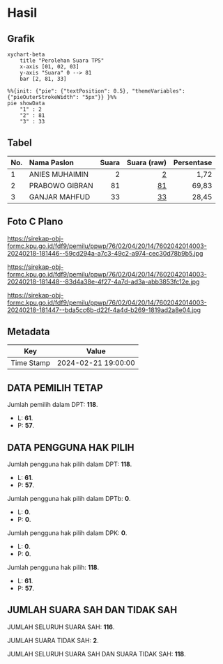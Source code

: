 # Hasil

## Grafik

```mermaid
xychart-beta
    title "Perolehan Suara TPS"
    x-axis [01, 02, 03]
    y-axis "Suara" 0 --> 81
    bar [2, 81, 33]
```

```mermaid
%%{init: {"pie": {"textPosition": 0.5}, "themeVariables": {"pieOuterStrokeWidth": "5px"}} }%%
pie showData
    "1" : 2
    "2" : 81
    "3" : 33
```

## Tabel

| No. | Nama Paslon    | Suara | Suara (raw) | Persentase |
|:--- |:-------------- | -----:| -----------:| ----------:|
| 1   | ANIES MUHAIMIN | 2     | [2][p-1]    | 1,72       |
| 2   | PRABOWO GIBRAN | 81    | [81][p-2]   | 69,83      |
| 3   | GANJAR MAHFUD  | 33    | [33][p-3]   | 28,45      |


[p-1]: https://github.com/gigit-pemilu/pemilu-2024-76-sulawesi-barat/blob/main/pilpres/hitung-suara/sub/76-sulawesi-barat/sub/02-mamuju/sub/04-kalumpang/sub/2014-kondo-bulo/sub/003-tps/sub/paslon-1.txt
[p-2]: https://github.com/gigit-pemilu/pemilu-2024-76-sulawesi-barat/blob/main/pilpres/hitung-suara/sub/76-sulawesi-barat/sub/02-mamuju/sub/04-kalumpang/sub/2014-kondo-bulo/sub/003-tps/sub/paslon-2.txt
[p-3]: https://github.com/gigit-pemilu/pemilu-2024-76-sulawesi-barat/blob/main/pilpres/hitung-suara/sub/76-sulawesi-barat/sub/02-mamuju/sub/04-kalumpang/sub/2014-kondo-bulo/sub/003-tps/sub/paslon-3.txt

## Foto C Plano

https://sirekap-obj-formc.kpu.go.id/fdf9/pemilu/ppwp/76/02/04/20/14/7602042014003-20240218-181446--59cd294a-a7c3-49c2-a974-cec30d78b9b5.jpg

https://sirekap-obj-formc.kpu.go.id/fdf9/pemilu/ppwp/76/02/04/20/14/7602042014003-20240218-181448--83d4a38e-4f27-4a7d-ad3a-abb3853fc12e.jpg

https://sirekap-obj-formc.kpu.go.id/fdf9/pemilu/ppwp/76/02/04/20/14/7602042014003-20240218-181447--bda5cc6b-d22f-4a4d-b269-1819ad2a8e04.jpg


## Metadata

| Key        | Value               |
| ---------- | ------------------- |
| Time Stamp | 2024-02-21 19:00:00 |


## DATA PEMILIH TETAP

Jumlah pemilih dalam DPT: **118**.
 * L: **61**.
 * P: **57**.

## DATA PENGGUNA HAK PILIH

Jumlah pengguna hak pilih dalam DPT: **118**.
 * L: **61**.
 * P: **57**.

Jumlah pengguna hak pilih dalam DPTb: **0**.
 * L: **0**.
 * P: **0**.

Jumlah pengguna hak pilih dalam DPK: **0**.
 * L: **0**.
 * P: **0**.

Jumlah pengguna hak pilih: **118**.
 * L: **61**.
 * P: **57**.

## JUMLAH SUARA SAH DAN TIDAK SAH

JUMLAH SELURUH SUARA SAH: **116**.

JUMLAH SUARA TIDAK SAH: **2**.

JUMLAH SELURUH SUARA SAH DAN SUARA TIDAK SAH: **118**.



